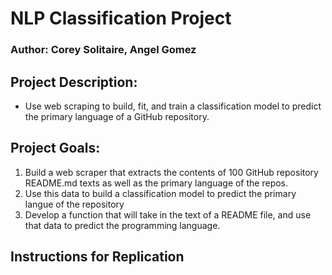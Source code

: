 # NLP Classification Project

### Author: Corey Solitaire, Angel Gomez

## Project Description: 
- Use web scraping to build, fit, and train a classification model to predict the primary language of a GitHub repository.  

## Project Goals:
1. Build a web scraper that extracts the contents of 100 GitHub repository README.md texts as well as the primary language of the repos.
2. Use this data to build a classification model to predict the primary langue of the repository
3. Develop a function that will take in the text of a README file, and use that data to predict the programming language.



## Instructions for Replication



